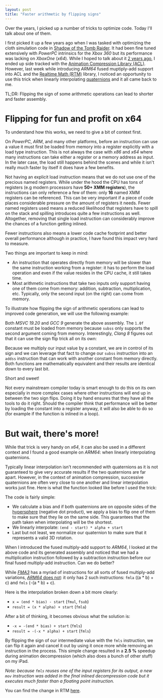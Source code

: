 ```yaml
---
layout: post
title: "Faster arithmetic by flipping signs"
---
```


Over the years, I picked up a number of tricks to optimize code. Today I'll talk about one of them.

I first picked it up a few years ago when I was tasked with optimizing the cloth simulation code in [Shadow of the Tomb Raider](https://en.wikipedia.org/wiki/Shadow_of_the_Tomb_Raider). It had been fine tuned extensively with *PowerPC* intrinsics for the *Xbox 360* but its performance was lacking on *XboxOne* (*x64*). While I hoped to talk about it [2 years ago](http://nfrechette.github.io/2017/04/11/modern_simd_hardware/), I ended up side tracked with the [Animation Compression Library (ACL)](https://github.com/nfrechette/acl). However, last week while introducing *ARM64* fused muptiply-add support into ACL and the [Realtime Math (RTM)](https://github.com/nfrechette/rtm) library, I noticed an opportunity to use this trick when linearly interpolating [quaternions](https://en.wikipedia.org/wiki/Quaternion) and it all came back to me.

TL;DR: Flipping the sign of some arithmetic operations can lead to shorter and faster assembly.

# Flipping for fun and profit on x64

To understand how this works, we need to give a bit of context first.

On *PowerPC*, *ARM*, and many other platforms, before an instruction can use a value it must first be loaded from memory into a register explicitly with a load type instruction. This is not always the case with *x86* and *x64* where many instructions can take either a register or a memory address as input. In the later case, the load still happens behind the scenes and while it isn't really much faster by itself it does have a few benefits.

Not having an explicit load instruction means that we do not use one of the precious named registers. While under the hood the CPU has tons of registers (e.g modern processors have **50+ XMM registers**), the instructions can only reference a few of them: only **16** named XMM registers can be referenced. This can be very important if a piece of code places considerable pressure on the amount of registers it needs. Fewer named registers used means a reduced likelihood that registers have to spill on the stack and spilling introduces quite a few instructions as well. Altogether, removing that single load instruction can considerably improve the chances of a function getting inlined.

Fewer instructions also means a lower code cache footprint and better overall performance although in practice, I have found this impact very hard to measure.

Two things are important to keep in mind:

* An instruction that operates directly from memory will be slower than the same instruction working from a register: it has to perform the load operation and even if the value resides in the CPU cache, it still takes time.
* Most arithmetic instructions that take two inputs only support having one of them come from memory: addition, subtraction, multiplication, etc. Typically, only the second input (on the right) can come from memory.

To illustrate how flipping the sign of arithmetic operations can lead to improved code generation, we will use the following example:

<script src="https://gist.github.com/nfrechette/0654f9ca2d722524844dd1b99f9b5e85.js"></script>

Both *MSVC 19.20* and *GCC 9* generate the above assembly. The `1.0f` constant must be loaded from memory because `subss` only supports the second argument coming from memory. Interestingly, *Clang 8* figures out that it can use the sign flip trick all on its own:

<script src="https://gist.github.com/nfrechette/b36d26bebfecf67b2bacace7382ad07d.js"></script>

Because we multiply our input value by a constant, we are in control of its sign and we can leverage that fact to change our `subss` instruction into an `addss` instruction that can work with another constant from memory directly. Both functions are mathematically equivalent and their results are identical down to every last bit.

Short and sweet!

Not every mainstream compiler today is smart enough to do this on its own especially in more complex cases where other instructions will end up in between the two sign flips. Doing it by hand ensures that they have all the tools to do it right. Should the compiler think that performance will be better by loading the constant into a register anyway, it will also be able to do so (for example if the function is inlined in a loop).

# But wait, there's more!

While that trick is very handy on *x64*, it can also be used in a different context and I found a good example on *ARM64*: when linearly interpolating quaternions.

Typically linear interpolation isn't recommended with quaternions as it is not guaranteed to give very accurate results if the two quaternions are far apart. However, in the context of animation compression, successive quaternions are often very close to one another and linear interpolation works just fine. Here is what the function looked like before I used the trick:

<script src="https://gist.github.com/nfrechette/83f989059160c2befdcc67d3e2496db1.js"></script>

The code is fairly simple:

*  We calculate a bias and if both quaternions are on opposite sides of the [hypersphere](https://en.wikipedia.org/wiki/Quaternions_and_spatial_rotation#The_hypersphere_of_rotations) (negative dot product), we apply a bias to flip one of them to make sure that they lie on the same side. This guarantees that the path taken when interpolating will be the shortest.
*  We linearly interpolate: `(end - start) * alpha + start`
*  Last but not least, we normalize our quaternion to make sure that it represents a valid 3D rotation.

When I introduced the fused multiply-add support to *ARM64*, I looked at the above code and its generated assembly and noticed that we had a multiplication instruction followed by a subtraction instruction before our final fused multiply-add instruction. Can we do better?

While [*FMA3*](https://software.intel.com/sites/landingpage/IntrinsicsGuide/#techs=FMA) has a myriad of instructions for all sorts of fused multiply-add variations, [*ARM64* does not](https://developer.arm.com/architectures/instruction-sets/simd-isas/neon/intrinsics): it only has 2 such instructions: `fmla` ((a * b) + c) and `fmls` (-(a * b) + c).

Here is the interpolation broken down a bit more clearly:

*  `x = (end * bias) - start`                        (`fmul`, `fsub`)
*  `result = (x * alpha) + start`                 (`fmla`)

After a bit of thinking, it becomes obvious what the solution is:

*  `-x = -(end * bias) + start`                     (`fmls`)
*  `result = -(-x * alpha) + start`              (`fmls`)

By flipping the sign of our intermediate value with the `fmls` instruction, we can flip it again and cancel it out by using it once more while removing an instruction in the process. This simple change resulted in a **2.5 %** speedup during animation decompression (which also does a bunch of other stuff) on my iPad.

*Note: because `fmls` reuses one of the input registers for its output, a new `mov` instruction was added in the final inlined decompression code but it executes much faster than a floating point instruction.*

You can find the change in RTM [here](https://github.com/nfrechette/rtm/pull/17).
